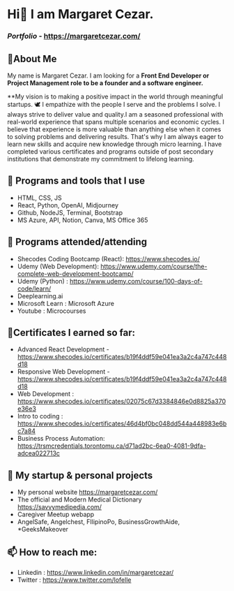 # Hi👋 I am Margaret Cezar.

### _Portfolio_ - https://margaretcezar.com/

## 🔖About Me 

My name is Margaret Cezar.  I am looking for a **Front End Developer or Project Management role to be a founder and a software engineer.**

**My  vision is to making a positive impact in the world through meaningful startups. 🕊️
I empathize with the people I serve and the problems I solve. I always strive to deliver value and quality.I am a seasoned professional with real-world experience that spans multiple scenarios and economic cycles. I believe that experience is more valuable than anything else when it comes to solving problems and delivering results. That's why I am always eager to learn new skills and acquire new knowledge through micro learning. I have completed various certificates and programs outside of post secondary institutions that demonstrate my commitment to lifelong learning. 

## 🌱 Programs and tools that I use
* HTML, CSS, JS 
* React, Python, OpenAI, Midjourney
* Github, NodeJS, Terminal, Bootstrap
* MS Azure, API, Notion, Canva, MS Office 365

## 🎒 Programs attended/attending 
* Shecodes Coding Bootcamp (React):  https://www.shecodes.io/
* Udemy (Web Development): https://www.udemy.com/course/the-complete-web-development-bootcamp/
* Udemy (Python) : https://www.udemy.com/course/100-days-of-code/learn/
* Deeplearning.ai
* Microsoft Learn : Microsoft Azure
* Youtube : Microcourses

## 📑Certificates I earned so far:
* Advanced React Development  - https://www.shecodes.io/certificates/b19f4ddf59e041ea3a2c4a747c448d18
* Responsive Web Development  - https://www.shecodes.io/certificates/b19f4ddf59e041ea3a2c4a747c448d18
* Web Development : https://www.shecodes.io/certificates/02075c67d3384846e0d8825a370e36e3
* Intro to coding : https://www.shecodes.io/certificates/46d4bf0bc048dd544a448983e6bc7a84
* Business Process Automation: https://trsmcredentials.torontomu.ca/d71ad2bc-6ea0-4081-9dfa-adcea022713c

## 🔭 My startup & personal projects 
* My personal website
  https://margaretcezar.com/
* The official and Modern Medical Dictionary
  https://savvymedipedia.com/
* Caregiver Meetup webapp
* AngelSafe, Angelchest, FIlipinoPo, BusinessGrowthAide, *GeeksMakeover

## 📫 How to reach me: 

* Linkedin : https://www.linkedin.com/in/margaretcezar/
* Twitter : https://www.twitter.com/lofelle


